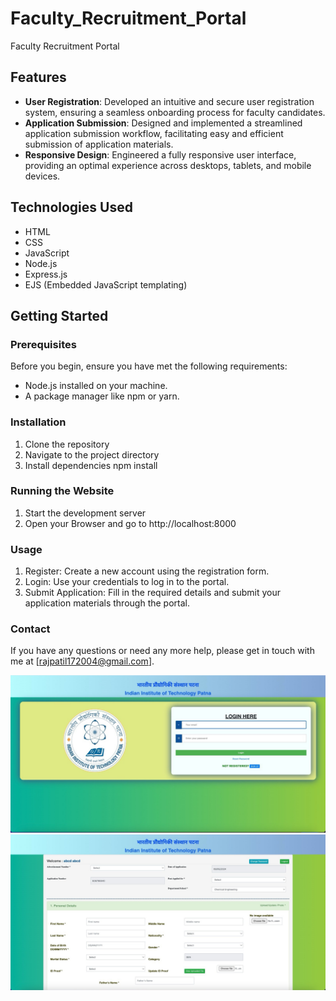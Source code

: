 # Faculty_Recruitment_Portal

Faculty Recruitment Portal

## Features

- **User Registration**: Developed an intuitive and secure user registration system, ensuring a seamless onboarding process for faculty candidates.
- **Application Submission**: Designed and implemented a streamlined application submission workflow, facilitating easy and efficient submission of application materials.
- **Responsive Design**: Engineered a fully responsive user interface, providing an optimal experience across desktops, tablets, and mobile devices.

## Technologies Used

- HTML
- CSS
- JavaScript
- Node.js
- Express.js
- EJS (Embedded JavaScript templating)

## Getting Started

### Prerequisites

Before you begin, ensure you have met the following requirements:

- Node.js installed on your machine.
- A package manager like npm or yarn.

### Installation

1. Clone the repository   
2. Navigate to the project directory
3. Install dependencies
   npm install

### Running the Website
1. Start the development server
2. Open your Browser and go to http://localhost:8000

### Usage
1. Register: Create a new account using the registration form.
2. Login: Use your credentials to log in to the portal.
3. Submit Application: Fill in the required details and submit your application materials through the portal.
   
### Contact
If you have any questions or need any more help, please get in touch with me at [rajpatil172004@gmail.com].

![Screenshot](https://github.com/RajxPatil/2201AI30_CS260/blob/main/Image_1.jpeg)
![Screenshot](https://github.com/RajxPatil/2201AI30_CS260/blob/main/Image_2.jpeg)
